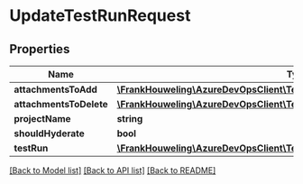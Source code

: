 # UpdateTestRunRequest

## Properties
Name | Type | Description | Notes
------------ | ------------- | ------------- | -------------
**attachmentsToAdd** | [**\FrankHouweling\AzureDevOpsClient\Test\Model\TestResultAttachment[]**](TestResultAttachment.md) |  | [optional] 
**attachmentsToDelete** | [**\FrankHouweling\AzureDevOpsClient\Test\Model\TestResultAttachmentIdentity[]**](TestResultAttachmentIdentity.md) |  | [optional] 
**projectName** | **string** |  | [optional] 
**shouldHyderate** | **bool** |  | [optional] 
**testRun** | [**\FrankHouweling\AzureDevOpsClient\Test\Model\LegacyTestRun**](LegacyTestRun.md) |  | [optional] 

[[Back to Model list]](../README.md#documentation-for-models) [[Back to API list]](../README.md#documentation-for-api-endpoints) [[Back to README]](../README.md)


